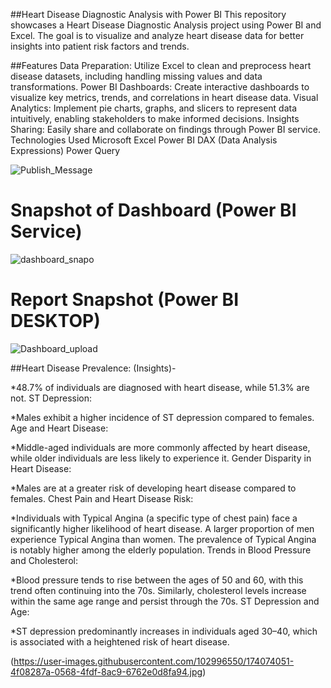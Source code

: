 ##Heart Disease Diagnostic Analysis with Power BI
This repository showcases a Heart Disease Diagnostic Analysis project using Power BI and Excel. The goal is to visualize and analyze heart disease data for better insights into patient risk factors and trends.

##Features
Data Preparation: Utilize Excel to clean and preprocess heart disease datasets, including handling missing values and data transformations.
Power BI Dashboards: Create interactive dashboards to visualize key metrics, trends, and correlations in heart disease data.
Visual Analytics: Implement pie charts, graphs, and slicers to represent data intuitively, enabling stakeholders to make informed decisions.
Insights Sharing: Easily share and collaborate on findings through Power BI service.
Technologies Used
Microsoft Excel
Power BI
DAX (Data Analysis Expressions)
Power Query


![Publish_Message]()

# Snapshot of Dashboard (Power BI Service)

![dashboard_snapo]()

 
 # Report Snapshot (Power BI DESKTOP)

 
![Dashboard_upload]()


##Heart Disease Prevalence: (Insights)-

*48.7% of individuals are diagnosed with heart disease, while 51.3% are not.
 ST Depression:

*Males exhibit a higher incidence of ST depression compared to females.
 Age and Heart Disease:

*Middle-aged individuals are more commonly affected by heart disease, while older individuals are less likely to experience it.
 Gender Disparity in Heart Disease:

*Males are at a greater risk of developing heart disease compared to females.
 Chest Pain and Heart Disease Risk:

*Individuals with Typical Angina (a specific type of chest pain) face a significantly higher likelihood of heart disease.
 A larger proportion of men experience Typical Angina than women.
 The prevalence of Typical Angina is notably higher among the elderly population.
 Trends in Blood Pressure and Cholesterol:

*Blood pressure tends to rise between the ages of 50 and 60, with this trend often continuing into the 70s.
 Similarly, cholesterol levels increase within the same age range and persist through the 70s.
 ST Depression and Age:

*ST depression predominantly increases in individuals aged 30–40, which is associated with a heightened risk of heart disease.


(https://user-images.githubusercontent.com/102996550/174074051-4f08287a-0568-4fdf-8ac9-6762e0d8fa94.jpg)
